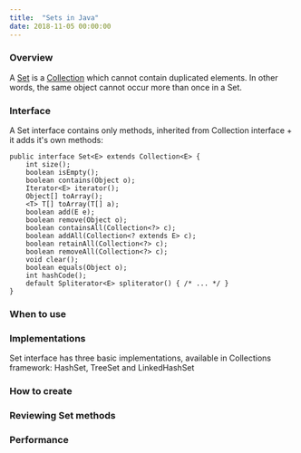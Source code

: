 ```yaml
---
title:  "Sets in Java"
date: 2018-11-05 00:00:00
---
```


### <a href="#overview" name="overview"><i class="fa fa-link anchor" aria-hidden="true"></i></a> Overview

A [Set](https://docs.oracle.com/javase/8/docs/api/java/util/Set.html) is a [Collection](https://docs.oracle.com/javase/8/docs/api/java/util/Collection.html) which cannot contain duplicated elements. In other words, the same object cannot occur more than once in a Set.

### <a href="#interface" name="interface"><i class="fa fa-link anchor" aria-hidden="true"></i></a> Interface

A Set interface contains only methods, inherited from Collection interface + it adds it's own methods:

```
public interface Set<E> extends Collection<E> {
    int size();
    boolean isEmpty();
    boolean contains(Object o);
    Iterator<E> iterator();
    Object[] toArray();
    <T> T[] toArray(T[] a);
    boolean add(E e);
    boolean remove(Object o);
    boolean containsAll(Collection<?> c);
    boolean addAll(Collection<? extends E> c);
    boolean retainAll(Collection<?> c);
    boolean removeAll(Collection<?> c);
    void clear();
    boolean equals(Object o);
    int hashCode();
    default Spliterator<E> spliterator() { /* ... */ }
}
```

### <a href="#when_to_use" name="when_to_use"><i class="fa fa-link anchor" aria-hidden="true"></i></a> When to use

### <a href="#implementations" name="implementations"><i class="fa fa-link anchor" aria-hidden="true"></i></a> Implementations

Set interface has three basic implementations, available in Collections framework: HashSet, TreeSet and LinkedHashSet

### <a href="#how-to-create" name="how-to-create"><i class="fa fa-link anchor" aria-hidden="true"></i></a> How to create

### <a href="#set-methods" name="set-methods"><i class="fa fa-link anchor" aria-hidden="true"></i></a> Reviewing Set methods

### <a href="#performance" name="performance"><i class="fa fa-link anchor" aria-hidden="true"></i></a> Performance
